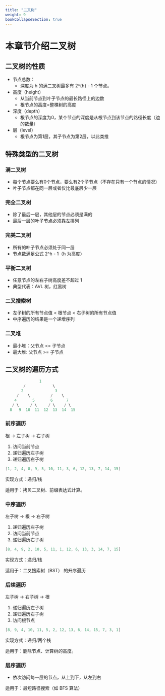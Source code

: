 ```yaml
---
title: "二叉树"
weight: 9
bookCollapseSection: true
---
```


# 本章节介绍二叉树

## 二叉树的性质
- 节点总数：
  - 深度为 h 的满二叉树最多有 2^{h} - 1 个节点。
- 高度（height）
  - 从当前节点到叶子节点的最长路径上的边数
  - 根节点的高度=整棵树的高度
- 深度（depth）
  - 根节点的深度为0，某个节点的深度是从根节点到该节点的路径长度（边的数量）
- 层（level）
  - 根节点为第1层，其子节点为第2层，以此类推

## 特殊类型的二叉树
### 满二叉树
  - 每个节点要么有0个节点，要么有2个子节点（不存在只有一个节点的情况）
  - 叶子节点都在同一层或者仅比最底层少一层
### 完全二叉树
  - 除了最后一层，其他层的节点必须是满的
  - 最后一层的叶子节点必须靠左排列
### 完美二叉树
  - 所有的叶子节点必须处于同一层
  - 节点数满足公式 2^h - 1（h 为高度）
### 平衡二叉树
  - 任意节点的左右子树高度差不超过 1
  - 典型代表：AVL 树，红黑树
### 二叉搜索树
  - 左子树的所有节点值 < 根节点 < 右子树的所有节点值
  - 中序遍历的结果是一个递增序列
### 二叉堆
  - 最小堆：父节点 <= 子节点
  - 最大堆: 父节点 >= 子节点


## 二叉树的遍历方式

```go
               1
        /            \
       2              3
     /    \         /    \
    4       5       6      7
   / \     / \     / \    / \
  8   9  10  11  12  13  14  15
```

### 前序遍历

根 → 左子树 → 右子树

1. 访问当前节点
2. 递归遍历左子树
3. 递归遍历右子树

```go
[1, 2, 4, 8, 9, 5, 10, 11, 3, 6, 12, 13, 7, 14, 15]
```
实现方式：递归/栈

适用于：拷贝二叉树、前缀表达式计算。

### 中序遍历

左子树 → 根 → 右子树

1. 递归遍历左子树
2. 访问当前节点
3. 递归遍历右子树

```go
[8, 4, 9, 2, 10, 5, 11, 1, 12, 6, 13, 3, 14, 7, 15]
```

实现方式：递归/栈

适用于：二叉搜索树（BST） 的升序遍历

### 后续遍历
左子树 → 右子树 → 根

1. 递归遍历左子树
2. 递归遍历右子树
3. 访问根节点

```go
[8, 9, 4, 10, 11, 5, 2, 12, 13, 6, 14, 15, 7, 3, 1]
```

实现方式：递归/两个栈

适用于：删除节点、计算树的高度。

### 层序遍历
- 依次访问每一层的节点，从上到下，从左到右

适用于：最短路径搜索（如 BFS 算法）
